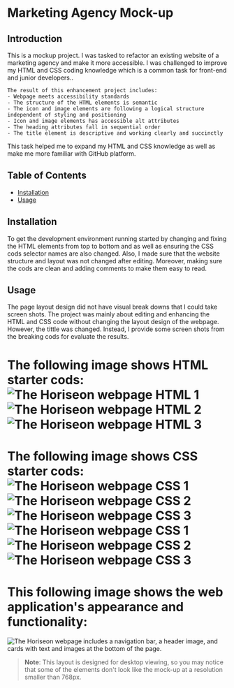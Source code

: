 # Marketing Agency Mock-up
## Introduction  
This is a mockup project. I was tasked to refactor an existing website of a marketing agency and make it more accessible.
I was challenged to improve my HTML and CSS coding knowledge which is a common task for front-end and junior developers..
```
The result of this enhancement project includes: 
- Webpage meets accessibility standards 
- The structure of the HTML elements is semantic 
- The icon and image elements are following a logical structure independent of styling and positioning
- Icon and image elements has accessible alt attributes
- The heading attributes fall in sequential order
- The title element is descriptive and working clearly and succinctly
```
This task helped me to expand my HTML and CSS knowledge as well as make me more familiar with GitHub platform.

## Table of Contents 

- [Installation](#installation)
- [Usage](#usage)



## Installation
To get the development environment running started by changing and fixing the HTML elements from top to bottom and as well as ensuring the CSS cods selector names are also changed. Also, I made sure that the website structure and layout  was not changed  after editing. Moreover, making sure the cods are clean and adding comments to make them easy to read. 

## Usage
The page  layout design did not have visual break downs that I could take screen shots. The project was mainly about editing and enhancing the HTML and CSS code without changing the  layout design of the webpage. However, the tittle was changed. 
Instead, I provide some screen shots from the breaking cods for evaluate the results. 

# The following image shows HTML starter cods:![The Horiseon webpage HTML 1](./assets/image/HTMLcods.jpg)![The Horiseon webpage HTML 2](./assets/image/HTMLcods2.jpg) ![The Horiseon webpage HTML 3](./assets/image/HTMLcods3.jpg)


# The following image shows CSS starter cods: ![The Horiseon webpage CSS 1](./assets/image/CSS.jpg)![The Horiseon webpage CSS 2](./assets/image/CSS2.jpg)![The Horiseon webpage CSS 3](./assets/image/CSS3.jpg)![The Horiseon webpage CSS 1](./assets/image/CSS4.jpg)![The Horiseon webpage CSS 2](./assets/image/CSS5.jpg)![The Horiseon webpage CSS 3](./assets/image/CSS6.jpg)


# This following image shows the web application's appearance and functionality:

![The Horiseon webpage includes a navigation bar, a header image, and cards with text and images at the bottom of the page.](./assets/image/html-css-git-demo.jpg)


> **Note**: This layout is designed for desktop viewing, so you may notice that some of the elements don't look like the mock-up at a resolution smaller than 768px.
